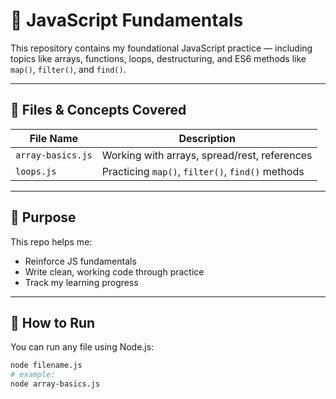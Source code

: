 # 📘 JavaScript Fundamentals

This repository contains my foundational JavaScript practice — including topics like arrays, functions, loops, destructuring, and ES6 methods like `map()`, `filter()`, and `find()`.

---

## 📁 Files & Concepts Covered

| File Name         | Description                                       |
|------------------|---------------------------------------------------|
| `array-basics.js` | Working with arrays, spread/rest, references     |
| `loops.js`        | Practicing `map()`, `filter()`, `find()` methods |

---

## 🎯 Purpose

This repo helps me:

- Reinforce JS fundamentals
- Write clean, working code through practice
- Track my learning progress

---

## 🚀 How to Run

You can run any file using Node.js:

```bash
node filename.js
# example:
node array-basics.js
